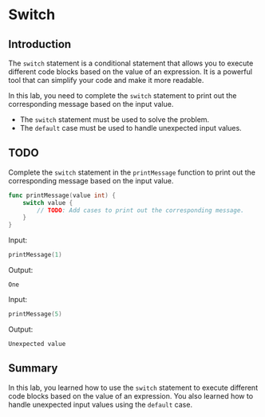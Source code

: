 # Switch

## Introduction

The `switch` statement is a conditional statement that allows you to execute different code blocks based on the value of an expression. It is a powerful tool that can simplify your code and make it more readable.

In this lab, you need to complete the `switch` statement to print out the corresponding message based on the input value.

- The `switch` statement must be used to solve the problem.
- The `default` case must be used to handle unexpected input values.

## TODO

Complete the `switch` statement in the `printMessage` function to print out the corresponding message based on the input value.

```go
func printMessage(value int) {
	switch value {
		// TODO: Add cases to print out the corresponding message.
	}
}
```

Input:

```go
printMessage(1)
```

Output:

```
One
```

Input:

```go
printMessage(5)
```

Output:

```
Unexpected value
```

## Summary

In this lab, you learned how to use the `switch` statement to execute different code blocks based on the value of an expression. You also learned how to handle unexpected input values using the `default` case.
